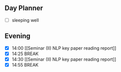 ## Day Planner
- [ ] sleeping well
## Evening
- [x] 14:00 [[Seminar (II) NLP key paper reading report]]
- [x] 14:25 BREAK
- [x] 14:30 [[Seminar (II) NLP key paper reading report]]
- [x] 14:55 BREAK
